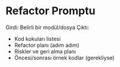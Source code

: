 # Refactor Promptu

Girdi: Belirli bir modül/dosya
Çıktı:
- Kod kokuları listesi
- Refactor planı (adım adım)
- Riskler ve geri alma planı
- Öncesi/sonrası örnek kodlar (gerekliyse)
